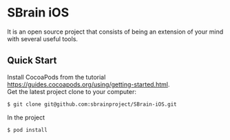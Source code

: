 # SBrain iOS
It is an open source project that consists of being an extension of your mind with several useful tools.

## Quick Start
Install CocoaPods from the tutorial <https://guides.cocoapods.org/using/getting-started.html>.</br>
Get the latest project clone to your computer:

```bash
$ git clone git@github.com:sbrainproject/SBrain-iOS.git
```

In the project
```bash
$ pod install
```
